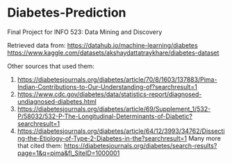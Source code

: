 # Diabetes-Prediction
Final Project for INFO 523: Data Mining and Discovery

Retrieved data from:
https://datahub.io/machine-learning/diabetes
https://www.kaggle.com/datasets/akshaydattatraykhare/diabetes-dataset

Other sources that used them:
1. https://diabetesjournals.org/diabetes/article/70/8/1603/137883/Pima-Indian-Contributions-to-Our-Understanding-of?searchresult=1
2. https://www.cdc.gov/diabetes/data/statistics-report/diagnosed-undiagnosed-diabetes.html
3. https://diabetesjournals.org/diabetes/article/69/Supplement_1/532-P/58032/532-P-The-Longitudinal-Determinants-of-Diabetic?searchresult=1
4. https://diabetesjournals.org/diabetes/article/64/12/3993/34762/Dissecting-the-Etiology-of-Type-2-Diabetes-in-the?searchresult=1
Many more that cited them: https://diabetesjournals.org/diabetes/search-results?page=1&q=pima&fl_SiteID=1000001
